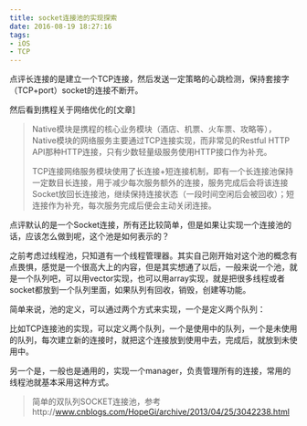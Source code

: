 ```yaml
---
title: socket连接池的实现探索
date: 2016-08-19 18:27:16
tags:
- iOS
- TCP
---
```


点评长连接的是建立一个TCP连接，然后发送一定策略的心跳检测，保持套接字（TCP+port）socket的连接不断开。

然后看到携程关于网络优化的[文章]
> Native模块是携程的核心业务模块（酒店、机票、火车票、攻略等），Native模块的网络服务主要通过TCP连接实现，而非常见的Restful HTTP API那种HTTP连接，只有少数轻量级服务使用HTTP接口作为补充。
> 
> TCP连接网络服务模块使用了长连接+短连接机制，即有一个长连接池保持一定数目长连接，用于减少每次服务额外的连接，服务完成后会将该连接Socket放回长连接池，继续保持连接状态（一段时间空闲后会被回收）；短连接作为补充，每次服务完成后便会主动关闭连接。


点评默认的是一个Socket连接，所有还比较简单，但是如果让实现一个连接池的话，应该怎么做到呢，这个池是如何表示的？

<!--more-->

之前考虑过线程池，只知道有一个线程管理器。其实自己刚开始对这个池的概念有点畏惧，感觉是一个很高大上的内容，但是其实想通了以后，一般来说一个池，就是一个队列吧，可以用vector实现，也可以用array实现，就是把很多线程或者socket都放到一个队列里面，如果队列有回收，销毁，创建等功能。

简单来说，池的定义，可以通过两个方式来实现，一个是定义两个队列：

比如TCP连接池的实现，可以定义两个队列，一个是使用中的队列，一个是未使用的队列，每次建立新的连接时，就把这个连接放到使用中去，完成后，就放到未使用中。

另一个是，一般也是通用的，实现一个manager，负责管理所有的连接，常用的线程池就基本采用这种方式。

> 简单的双队列SOCKET连接池，参考http://www.cnblogs.com/HopeGi/archive/2013/04/25/3042238.html
> 
